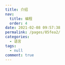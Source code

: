 ```yaml
---
title: 介绍
nav: 
  title: 编程
  order: 4
date: 2021-02-08 09:57:38
permalink: /pages/85fea2/
categories: 
  - 语言
tags: 
  - null
comment: true
---
```


